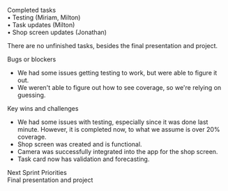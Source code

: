 Completed tasks  
• Testing (Miriam, Milton)  
• Task updates (Milton)  
• Shop screen updates (Jonathan)

There are no unfinished tasks, besides the final presentation and project.

Bugs or blockers

- We had some issues getting testing to work, but were able to figure it out.
- We weren't able to figure out how to see coverage, so we're relying on guessing.

Key wins and challenges

- We had some issues with testing, especially since it was done last minute. However, it is completed now, to what we assume is over 20% coverage.
- Shop screen was created and is functional.
- Camera was successfully integrated into the app for the shop screen.
- Task card now has validation and forecasting.

Next Sprint Priorities  
Final presentation and project

